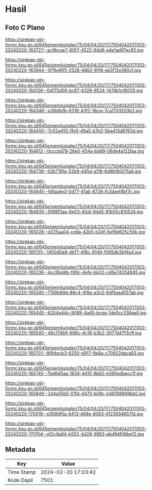 # Hasil

## Foto C Plano

https://sirekap-obj-formc.kpu.go.id/645e/pemilu/pdpr/75/04/04/20/17/7504042017003-20240220-163727--ac9bcae7-60f7-4522-94d6-a4e1ad97ec85.jpg

https://sirekap-obj-formc.kpu.go.id/645e/pemilu/pdpr/75/04/04/20/17/7504042017003-20240220-163944--97fb46f5-2528-4862-81f8-eb3f12e380cf.jpg

https://sirekap-obj-formc.kpu.go.id/645e/pemilu/pdpr/75/04/04/20/17/7504042017003-20240220-164128--0d175d59-bc87-4328-8524-1476b1cf8035.jpg

https://sirekap-obj-formc.kpu.go.id/645e/pemilu/pdpr/75/04/04/20/17/7504042017003-20240220-164346--e38dfa1b-6318-43f2-9bce-7ca1703520b2.jpg

https://sirekap-obj-formc.kpu.go.id/645e/pemilu/pdpr/75/04/04/20/17/7504042017003-20240220-164450--7c52a455-ffe5-49a5-b7e2-5ba413d8763d.jpg

https://sirekap-obj-formc.kpu.go.id/645e/pemilu/pdpr/75/04/04/20/17/7504042017003-20240220-164612--0cccbd79-28e0-454a-bb89-06de4a122faa.jpg

https://sirekap-obj-formc.kpu.go.id/645e/pemilu/pdpr/75/04/04/20/17/7504042017003-20240220-164738--02b716fe-52b9-445d-a118-6d9b160011a8.jpg

https://sirekap-obj-formc.kpu.go.id/645e/pemilu/pdpr/75/04/04/20/17/7504042017003-20240220-164845--fdfaa4e3-0d77-41ab-8728-fc3daef4bf7c.jpg

https://sirekap-obj-formc.kpu.go.id/645e/pemilu/pdpr/75/04/04/20/17/7504042017003-20240220-164935--918851ae-8e03-40a1-94d5-81b55c810524.jpg

https://sirekap-obj-formc.kpu.go.id/645e/pemilu/pdpr/75/04/04/20/17/7504042017003-20240220-165028--d225aa04-ce9a-42b5-b24f-0ef9d625c50b.jpg

https://sirekap-obj-formc.kpu.go.id/645e/pemilu/pdpr/75/04/04/20/17/7504042017003-20240220-165135--145040a9-db17-4f8c-8149-f065db3bf4b4.jpg

https://sirekap-obj-formc.kpu.go.id/645e/pemilu/pdpr/75/04/04/20/17/7504042017003-20240220-165236--4cc9bd4b-f69c-4efe-bb32-cd6e74204945.jpg

https://sirekap-obj-formc.kpu.go.id/645e/pemilu/pdpr/75/04/04/20/17/7504042017003-20240220-165345--7159b89d-88c4-4f8a-a3c0-6df5eed557ab.jpg

https://sirekap-obj-formc.kpu.go.id/645e/pemilu/pdpr/75/04/04/20/17/7504042017003-20240220-165445--6254e44c-9089-4a45-bcea-1de0cc338aa8.jpg

https://sirekap-obj-formc.kpu.go.id/645e/pemilu/pdpr/75/04/04/20/17/7504042017003-20240220-165540--46c174b9-696c-4c18-b3b2-3077d47f3cff.jpg

https://sirekap-obj-formc.kpu.go.id/645e/pemilu/pdpr/75/04/04/20/17/7504042017003-20240220-165701--8f84ecb3-6250-4917-9e8a-c70922daca83.jpg

https://sirekap-obj-formc.kpu.go.id/645e/pemilu/pdpr/75/04/04/20/17/7504042017003-20240220-165745--7bd645aa-1634-4d10-8b82-e390edbecc1f.jpg

https://sirekap-obj-formc.kpu.go.id/645e/pemilu/pdpr/75/04/04/20/17/7504042017003-20240220-165849--244a55b5-01fd-4470-b09c-b46198999bb0.jpg

https://sirekap-obj-formc.kpu.go.id/645e/pemilu/pdpr/75/04/04/20/17/7504042017003-20240220-170018--e359df5a-8413-468e-8063-4123934657fd.jpg

https://sirekap-obj-formc.kpu.go.id/645e/pemilu/pdpr/75/04/04/20/17/7504042017003-20240220-170104--a12c9a84-b552-4d28-9983-abd94f06be12.jpg


## Metadata

| Key        | Value               |
| ---------- | ------------------- |
| Time Stamp | 2024-02-20 17:03:42 |
| Kode Dapil | 7501                |



